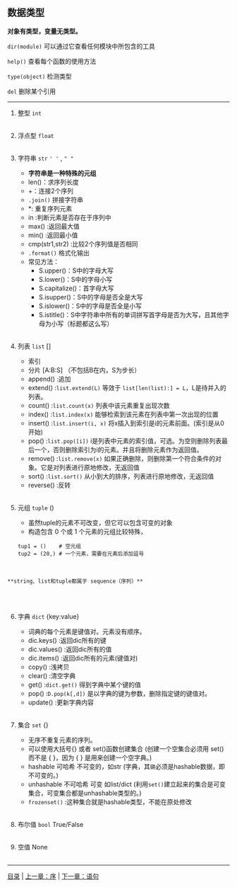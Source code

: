 ## 数据类型


**对象有类型，变量无类型。**

`dir(module)` 可以通过它查看任何模块中所包含的工具

`help()` 查看每个函数的使用方法

`type(object)` 检测类型

`del` 删除某个引用

-----

1. 整型 `int`
<br><br>

2. 浮点型 `float`
<br><br>

3. 字符串 `str` `' '` , `" "`

    * **字符串是一种特殊的元组**
    * len()：求序列长度
    * +：连接2个序列
    * `.join()` 拼接字符串
    * *: 重复序列元素
    * in :判断元素是否存在于序列中
    * max() :返回最大值
    * min() :返回最小值
    * cmp(str1,str2) :比较2个序列值是否相同
    * `.format()` 格式化输出
    * 常见方法：
        * S.upper()：S中的字母大写
        * S.lower()：S中的字母小写
        * S.capitalize()：首字母大写
        * S.isupper()：S中的字母是否全是大写
        * S.islower()：S中的字母是否全是小写
        * S.istitle()：S中字符串中所有的单词拼写首字母是否为大写，且其他字母为小写（标题都这么写）
<br><br>

4. 列表 `list` []
    * 索引
    * 分片 [A:B:S] （不包括B在内，S为步长）
    * append() :追加
    * extend() :`list.extend(L)` 等效于 `list[len(list):] = L`，L是待并入的列表。
    * count() :`list.count(x)` 列表中该元素重复出现次数
    * index() :`list.index(x)` 能够检索到该元素在列表中第一次出现的位置
    * insert() :`list.insert(i, x)` 将x插入到索引是i的元素前面。(索引是从0开始)
    * pop() :`list.pop([i])` i是列表中元素的索引值，可选。为空则删除列表最后一个，否则删除索引为i的元素。并且将删除元素作为返回值。
    * remove() :`list.remove(x)` 如果正确删除，则删除第一个符合条件的对象。它是对列表进行原地修改，无返回值
    * sort() :`list.sort()` 从小到大的排序，列表进行原地修改，无返回值
    * reverse() :反转
<br><br>

5. 元组 `tuple` ()
    * 虽然tuple的元素不可改变，但它可以包含可变的对象
    * 构造包含 0 个或 1 个元素的元组比较特殊，
    ```
    tup1 = ()    # 空元组
    tup2 = (20,) # 一个元素，需要在元素后添加逗号
    ```
<br>

    **string、list和tuple都属于 sequence（序列）**
<br><br>

6. 字典 `dict` {key:value}
    * 词典的每个元素是键值对。元素没有顺序。
    * dic.keys() :返回dic所有的键
    * dic.values() :返回dic所有的值
    * dic.items() :返回dic所有的元素(键值对)
    * copy() :浅拷贝
    * clear() :清空字典
    * get() :`dict.get()` 得到字典中某个键的值
    * pop() :`D.pop(k[,d])` 是以字典的键为参数，删除指定键的键值对。
    * update() :更新字典内容
<br><br>

7. 集合 `set` {}
    * 无序不重复元素的序列。
    * 可以使用大括号{} 或者 set()函数创建集合 (创建一个空集合必须用 set() 而不是 { }，因为 { } 是用来创建一个空字典。)
    * hashable 可哈希 不可变的，如str (字典，其`键`必须是hashable数据，即不可变的。)
    * unhashable 不可哈希 可变 如list/dict (利用`set()`建立起来的集合是可变集合，可变集合都是unhashable类型的。)
    * `frozenset()` :这种集合就是hashable类型，不能在原处修改
<br><br>

8. 布尔值 `bool` True/False
<br><br>

9. 空值 None
<br><br>

-----

[目录](https://github.com/ykqmain/Learning-Python-with-Git) | [上一章：序](https://github.com/ykqmain/Learning-Python-with-Git/blob/master/text/0.md) | [下一章：语句](https://github.com/ykqmain/Learning-Python-with-Git/blob/master/text/2.md)